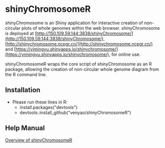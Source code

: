 shinyChromosomeR
========

shinyChromosome is an Shiny application for interactive creation of non-circular plots 
of whole genomes within the web browser. shinyChromosome is deployed at [http://150.109.59.144:3838/shinyChromosome/](http://150.109.59.144:3838/shinyChromosome/), 
[http://shinychromosome.ncpgr.cn/](http://shinychromosome.ncpgr.cn/) and 
[https://yimingyu.shinyapps.io/shinychromosome/](https://yimingyu.shinyapps.io/shinychromosome/), for online use.  

shinyChromosomeR wraps the core script of shinyChromosome as an R package, 
allowing the creation of non-circular whole genome diagram from the R command line.  

Installation
------------

- Please run these lines in R:
  - install.packages("devtools")
  - devtools::install_github("venyao/shinyChromosomeR")


Help Manual
------------
[Overview of shinyChromosomeR](https://github.com/venyao/shinyChromosomeR/blob/master/vignettes/shinyChromosomeROverview.pdf)
